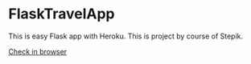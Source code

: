 # FlaskTravelApp
This is easy Flask app with Heroku. This is project by course of Stepik.

[Check in browser](https://flasktravelapp.herokuapp.com/)
